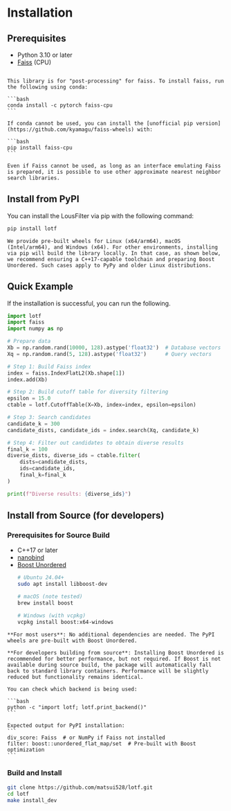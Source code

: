 # Installation

## Prerequisites

- Python 3.10 or later
- [Faiss](https://github.com/facebookresearch/faiss) (CPU)

````{note}

This library is for "post-processing" for faiss. To install faiss, run the following using conda:

```bash
conda install -c pytorch faiss-cpu
```

If conda cannot be used, you can install the [unofficial pip version](https://github.com/kyamagu/faiss-wheels) with:

```bash
pip install faiss-cpu
```

Even if Faiss cannot be used, as long as an interface emulating Faiss is prepared, it is possible to use other approximate nearest neighbor search libraries.
````





## Install from PyPI

You can install the LousFilter via pip with the following command:


```bash
pip install lotf
```

````{note}
We provide pre-built wheels for Linux (x64/arm64), macOS (Intel/arm64), and Windows (x64). For other environments, installing via pip will build the library locally. In that case, as shown below, we recommend ensuring a C++17-capable toolchain and preparing Boost Unordered. Such cases apply to PyPy and older Linux distributions.
````


## Quick Example
If the installation is successful, you can run the following.

```python
import lotf
import faiss
import numpy as np

# Prepare data
Xb = np.random.rand(10000, 128).astype('float32')  # Database vectors
Xq = np.random.rand(5, 128).astype('float32')      # Query vectors

# Step 1: Build Faiss index
index = faiss.IndexFlatL2(Xb.shape[1])
index.add(Xb)

# Step 2: Build cutoff table for diversity filtering
epsilon = 15.0
ctable = lotf.CutoffTable(X=Xb, index=index, epsilon=epsilon)

# Step 3: Search candidates
candidate_k = 300
candidate_dists, candidate_ids = index.search(Xq, candidate_k)

# Step 4: Filter out candidates to obtain diverse results
final_k = 100
diverse_dists, diverse_ids = ctable.filter(
    dists=candidate_dists, 
    ids=candidate_ids, 
    final_k=final_k
)

print(f"Diverse results: {diverse_ids}")
```




## Install from Source (for developers)

### Prerequisites for Source Build
- C++17 or later
- [nanobind](https://github.com/wjakob/nanobind)
- [Boost Unordered](https://www.boost.org/doc/libs/latest/libs/unordered/index.html)
    ```bash
    # Ubuntu 24.04+
    sudo apt install libboost-dev
    
    # macOS (note tested)
    brew install boost
    
    # Windows (with vcpkg)
    vcpkg install boost:x64-windows
    ```

````{note}
**For most users**: No additional dependencies are needed. The PyPI wheels are pre-built with Boost Unordered.

**For developers building from source**: Installing Boost Unordered is recommended for better performance, but not required. If Boost is not available during source build, the package will automatically fall back to standard library containers. Performance will be slightly reduced but functionality remains identical.

You can check which backend is being used:

```bash
python -c "import lotf; lotf.print_backend()"
```

Expected output for PyPI installation:
```
div_score: Faiss  # or NumPy if Faiss not installed
filter: boost::unordered_flat_map/set  # Pre-built with Boost optimization
```

````




### Build and Install

```bash
git clone https://github.com/matsui528/lotf.git
cd lotf
make install_dev
```

